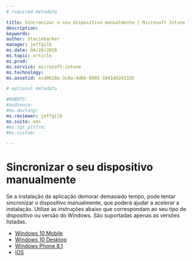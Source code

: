 ```yaml
---
# required metadata

title: Sincronizar o seu dispositivo manualmente | Microsoft Intune
description:
keywords:
author: Staciebarker
manager: jeffgilb
ms.date: 04/28/2016
ms.topic: article
ms.prod:
ms.service: microsoft-intune
ms.technology:
ms.assetid: ecd0628a-3c8a-4d6b-8985-1641dd24132b

# optional metadata

#ROBOTS:
#audience:
#ms.devlang:
ms.reviewer: jeffgilb
ms.suite: ems
#ms.tgt_pltfrm:
#ms.custom:

---
```



# Sincronizar o seu dispositivo manualmente

Se a instalação da aplicação demorar demasiado tempo, pode tentar sincronizar o dispositivo manualmente, que poderá ajudar a acelerar a instalação. Utilize as instruções abaixo que correspondam ao seu tipo de dispositivo ou versão do Windows. São suportadas apenas as versões listadas.

* [Windows 10 Mobile](sync-your-device-manually-windows.md#windows-10-mobile)
* [Windows 10 Desktop](sync-your-device-manually-windows.md#windows-10-desktop)
* [Windows Phone 8.1](sync-your-device-manually-windows.md#windows-phone-8-1)
* [iOS](sync-your-device-manually-ios.md)

<!--HONumber=May16_HO3-->


